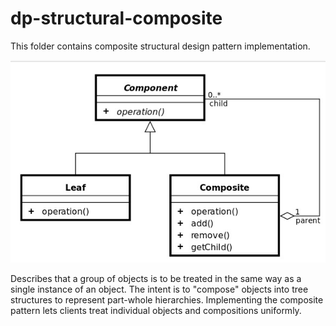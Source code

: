 dp-structural-composite
==========================

This folder contains composite structural design pattern implementation.

![alt text](https://github.com/FaroukBENGHARSSALLAH/design-pattern/blob/master/dp-structural/dp-structural-composite/dp-structural-composite.jpg "composite pattern")

Describes that a group of objects is to be treated in the same way as a single instance of an object. The intent is to "compose" objects into tree structures to represent part-whole hierarchies. Implementing the composite pattern lets clients treat individual objects and compositions uniformly.
